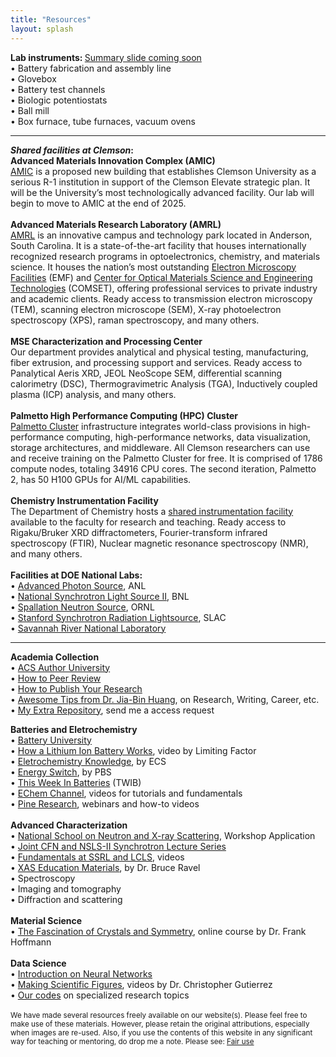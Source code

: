 ```yaml
---
title: "Resources"
layout: splash
---
```

<!-- &bull;&nbsp;text<br> -->

<b>Lab instruments: </b><a href="/assets/placeholder.jpg">Summary slide coming soon</a><br>
&bull;&nbsp;Battery fabrication and assembly line<br>
&bull;&nbsp;Glovebox<br>
&bull;&nbsp;Battery test channels<br>
&bull;&nbsp;Biologic potentiostats<br>
&bull;&nbsp;Ball mill<br>
&bull;&nbsp;Box furnace, tube furnaces, vacuum ovens<br>
<hr>
<b><em>Shared facilities at Clemson</em>:</b><br>
<b>Advanced Materials Innovation Complex (AMIC)</b><br>
<a href="https://cecas.clemson.edu/amic/">AMIC</a> is a proposed new building that establishes Clemson University as a serious R-1 institution in support of the Clemson Elevate strategic plan. It will be the University’s most technologically advanced facility. Our lab will begin to move to AMIC at the end of 2025.<br>
<br>
<b>Advanced Materials Research Laboratory (AMRL)</b><br>
<a href="https://www.clemson.edu/cecas/research/facilities.html">AMRL</a> is an innovative campus and technology park located in Anderson, South Carolina. It is a state-of-the-art facility that houses internationally recognized research programs in optoelectronics, chemistry, and materials science. It houses the nation’s most outstanding <a href="https://www.clemson.edu/research/division-of-research/core-facilities/emf/capabilities/index.html">Electron Microscopy Facilities</a> (EMF) and <a href="https://www.clemson.edu/centers-institutes/comset/index.html">Center for Optical Materials Science and Engineering Technologies</a> (COMSET), offering professional services to private industry and academic clients. Ready access to transmission electron microscopy (TEM), scanning electron microscope (SEM), X-ray photoelectron spectroscopy (XPS), raman spectroscopy, and many others.<br>
<br>
<b>MSE Characterization and Processing Center</b><br>
Our department provides analytical and physical testing, manufacturing, fiber extrusion, and processing support and services. Ready access to Panalytical Aeris XRD, 
JEOL NeoScope SEM, differential scanning calorimetry (DSC), Thermogravimetric Analysis (TGA), Inductively coupled plasma (ICP) analysis, and many others.<br>
<br>
<b>Palmetto High Performance Computing (HPC) Cluster</b><br>
<a href="https://www.palmetto.clemson.edu/palmetto/">Palmetto Cluster</a> infrastructure integrates world-class provisions in high-performance computing, high-performance networks, data visualization, storage architectures, and middleware. All Clemson researchers can use and receive training on the Palmetto Cluster for free. It is comprised of 1786 compute nodes, totaling 34916 CPU cores. The second iteration, Palmetto 2, has 50 H100 GPUs for AI/ML capabilities.<br>
<br>
<b>Chemistry Instrumentation Facility</b><br>
The Department of Chemistry hosts a <a href="https://scienceweb.clemson.edu/aif/">shared instrumentation facility</a> available to the faculty for research and teaching. Ready access to  Rigaku/Bruker XRD diffractometers, Fourier-transform infrared spectroscopy (FTIR), Nuclear magnetic resonance spectroscopy (NMR), and many others.<br>
<br>
<b>Facilities at DOE National Labs:</b><br>
&bull;&nbsp;<a href="https://www.aps.anl.gov/">Advanced Photon Source</a>, ANL<br>
&bull;&nbsp;<a href="https://www.bnl.gov/nsls2/">National Synchrotron Light Source II</a>, BNL<br>
&bull;&nbsp;<a href="https://neutrons.ornl.gov/sns">Spallation Neutron Source</a>, ORNL<br>
&bull;&nbsp;<a href="https://www-ssrl.slac.stanford.edu/">Stanford Synchrotron Radiation Lightsource</a>, SLAC<br>
&bull;&nbsp;<a href="https://www.srnl.gov/">Savannah River National Laboratory</a><br>

<hr>
<!-- Template: &bull;&nbsp;<a href="https://links">text</a><br> -->
<b>Academia Collection</b><br>
&bull;&nbsp;<a href="https://publish.acs.org/publish/author_university">ACS Author University</a><br>
&bull;&nbsp;<a href="https://drive.google.com/drive/folders/1y9kWHkgu2weYN4rrd0rht8M6A1DnhlmT?usp=drive_link">How to Peer Review</a><br>
&bull;&nbsp;<a href="https://drive.google.com/drive/folders/1hr6H8XFplQL9IrwvlZ-dYlK7NKcQrTS3?usp=drive_link">How to Publish Your Research</a><br>
&bull;&nbsp;<a href="https://github.com/jbhuang0604/awesome-tips">Awesome Tips from Dr. Jia-Bin Huang</a>, on Research, Writing, Career, etc.<br>
&bull;&nbsp;<a href="https://drive.google.com/drive/folders/1Y-cMshtjh4mv5rev_6GD0C7SJO6IO1Qs?usp=drive_link">My Extra Repository</a>, send me a access request<br>

<b>Batteries and Eletrochemistry</b><br>
&bull;&nbsp;<a href="https://batteryuniversity.com/articles">Battery University</a><br>
&bull;&nbsp;<a href="https://www.youtube.com/watch?v=4-1psMHSpKs">How a Lithium Ion Battery Works</a>, video by Limiting Factor<br>
&bull;&nbsp;<a href="https://knowledge.electrochem.org/">Eletrochemistry Knowledge</a>, by ECS<br>
&bull;&nbsp;<a href="https://video.austinpbs.org/show/energy-switch/episodes/season/1/">Energy Switch</a>, by PBS<br>
&bull;&nbsp;<a href="https://www.linkedin.com/newsletters/this-week-in-batteries-twib-7028855205660172288/">This Week In Batteries</a> (TWIB)<br>
&bull;&nbsp;<a href="https://www.youtube.com/@EChem_Channel/playlists">EChem Channel</a>, videos for tutorials and fundamentals<br>
&bull;&nbsp;<a href="https://www.youtube.com/@Pineresearch/playlists">Pine Research</a>, webinars and how-to videos<br>
<br>
<b>Advanced Characterization</b><br>
&bull;&nbsp;<a href="https://www.anl.gov/education/national-school-on-neutron-and-xray-scattering">National School on Neutron and X-ray Scattering</a>, Workshop Application<br>
&bull;&nbsp;<a href="https://www.bnl.gov/nsls2/userguide/lectures/">Joint CFN and NSLS-II Synchrotron Lecture Series</a><br>
&bull;&nbsp;<a href="https://www.youtube.com/@fundamentalsatssrlandlcls8668/videos">Fundamentals at SSRL and LCLS</a>, videos<br>
&bull;&nbsp;<a href="https://github.com/bruceravel/XAS-Education">XAS Education Materials</a>, by Dr. Bruce Ravel<br>
&bull;&nbsp;Spectroscopy<br>
&bull;&nbsp;Imaging and tomography<br>
&bull;&nbsp;Diffraction and scattering<br>
<br>
<b>Material Science</b><br>
&bull;&nbsp;<a href="https://www.youtube.com/@FrankHoffmann1000/playlists">The Fascination of Crystals and Symmetry</a>, online course by Dr. Frank Hoffmann<br>
<br>
<b>Data Science</b><br>
&bull;&nbsp;<a href="https://www.youtube.com/playlist?list=PLZHQObOWTQDNU6R1_67000Dx_ZCJB-3pi">Introduction on Neural Networks</a><br>
&bull;&nbsp;<a href="https://www.youtube.com/@fundamentalsatssrlandlcls8668/videos">Making Scientific Figures</a>, videos by Dr. Christopher Gutierrez<br>
&bull;&nbsp;<a href="https://github.com/donghou-lab/">Our codes</a> on specialized research topics<br>
<br>
<small> We have made several resources freely available on our website(s). Please feel free to make use of these materials. However, please retain the original attributions, especially when images are re-used. Also, if you use the contents of this website in any significant way for teaching or mentoring, do drop me a note. Please see: <a href="http://en.wikipedia.org/wiki/Fair_use">Fair use</a></small><br>